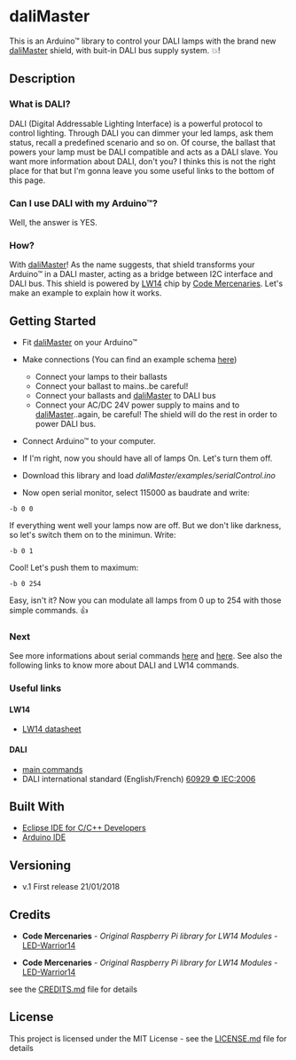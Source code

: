 # daliMaster

This is an Arduino™ library to control your DALI lamps with the brand new [daliMaster](www.ebay.d) shield, with buit-in DALI bus supply system. :boom:!

## Description

### What is DALI?

DALI (Digital Addressable Lighting Interface) is a powerful protocol to control lighting. Through DALI you can dimmer your led lamps, ask them status, recall a predefined scenario and so on. Of course, the ballast that powers your lamp must be DALI compatible and acts as a DALI slave. You want more information about DALI, don't you? I thinks this is not the right place for that but I'm gonna leave you some useful links to the bottom of this page.

### Can I use DALI with my Arduino™?

Well, the answer is YES.

### How?

With [daliMaster](www.ebay.d)! As the name suggests, that shield transforms your Arduino™ in a DALI master, acting as a bridge between I2C interface and DALI bus. This shield is powered by [LW14](http://shop.codemercs.com/media/files_public/okutobbwyxn/LW14_Datasheet.pdf) chip by [Code Mercenaries](https://www.codemercs.com/en/). Let's make an example to explain how it works.

## Getting Started

* Fit [daliMaster](www.ebay.d) on your Arduino™

* Make connections (You can find an example schema [here](www.ebay.d))
  * Connect your lamps to their ballasts
  * Connect your ballast to mains..be careful!
  * Connect your ballasts and [daliMaster](www.ebay.d) to DALI bus
  * Connect your AC/DC 24V power supply to mains and to [daliMaster](www.ebay.d)..again, be careful! The shield will do the rest in order to power DALI bus.

* Connect Arduino™ to your computer.

* If I'm right, now you should have all of lamps On. Let's turn them off.

* Download this library and load *daliMaster/examples/serialControl.ino*

 * Now open serial monitor, select 115000 as baudrate and write:
```
-b 0 0
```
If everything went well your lamps now are off. But we don't like darkness, so let's switch them on to the minimun. Write:
```
-b 0 1
```
Cool! Let's push them to maximum:
```
-b 0 254
```
Easy, isn't it? Now you can modulate all lamps from 0 up to 254 with those simple commands. :thumbsup:

### Next

See more informations about serial commands [here](/) and [here](daliCommands.h). See also the following links to know more about DALI and LW14 commands.

### Useful links

#### LW14
* [LW14 datasheet](http://shop.codemercs.com/media/files_public/okutobbwyxn/LW14_Datasheet.pdf)

#### DALI
* [main commands](http://www.tanzolab.it/www/CM3-HOME_test/dali_commands.pdf)
* DALI international standard (English/French) [60929 © IEC:2006](http://jnhb.fszjzx.com/upload/biaozhun/pdf/IEC60929Y2006.PDF)

## Built With

* [Eclipse IDE for C/C++ Developers](https://www.eclipse.org/downloads/packages/eclipse-ide-cc-developers/lunar)
* [Arduino IDE](https://www.arduino.cc/en/main/software)

## Versioning

* v.1 First release 21/01/2018

## Credits

* **Code Mercenaries** - *Original Raspberry Pi library for LW14 Modules* - [LED-Warrior14](https://www.codemercs.com/en/33-led-warrior/270-led-warrior14-2)

* **Code Mercenaries** - *Original Raspberry Pi library for LW14 Modules* - [LED-Warrior14](https://www.codemercs.com/en/33-led-warrior/270-led-warrior14-2)

see the [CREDITS.md](CREDITS.md) file for details

## License

This project is licensed under the MIT License - see the [LICENSE.md](LICENSE.md) file for details
